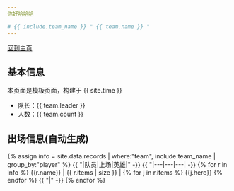 ```yaml
---
你好哈哈哈

# {{ include.team_name }} " {{ team.name }} "
---
```

[回到主页](README.md)

## 基本信息
本页面是模板页面，构建于 {{ site.time }}

- 队长：{{ team.leader }}
- 人数：{{ team.count }}

## 出场信息(自动生成)

{% assign info = site.data.records | where:"team", include.team_name | group_by:"player" %}
{{ "|队员|上场|英雄|" -}}
{{ "|---|---|---| -}}
{% for r in info %}
  {{r.name}}  |  {{ r.items | size }} |  {% for j in r.items %}  {{j.hero}}  {% endfor %}  {{ "|" -}}
{% endfor %}
